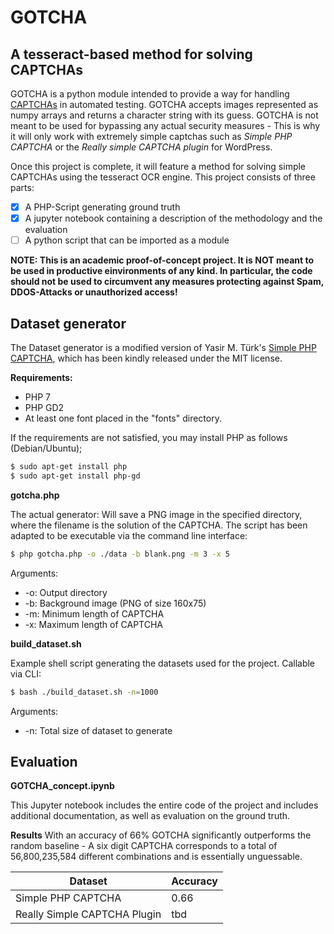 # GOTCHA
## A tesseract-based method for solving CAPTCHAs

GOTCHA is a python module intended to provide a way for handling [CAPTCHAs](https://en.wikipedia.org/wiki/CAPTCHA) in automated testing. GOTCHA accepts images represented as numpy arrays and returns a character string with its guess. GOTCHA is not meant to be used for bypassing any actual security measures - This is why it will only work with extremely simple captchas such as _Simple PHP CAPTCHA_ or the _Really simple CAPTCHA plugin_ for WordPress. 

Once this project is complete, it will feature a method for solving simple CAPTCHAs using the tesseract OCR engine. This project consists of three parts:
- [x] A PHP-Script generating ground truth
- [x] A jupyter notebook containing a description of the methodology and the evaluation
- [ ] A python script that can be imported as a module

**NOTE: This is an academic proof-of-concept project. It is NOT meant to be used in productive einvironments of any kind. In particular, the code should not be used to circumvent any measures protecting against Spam, DDOS-Attacks or unauthorized access!**

## Dataset generator
The Dataset generator is a modified version of Yasir M. Türk's [Simple PHP CAPTCHA](https://github.com/yasirmturk/simple-php-captcha), which has been kindly released under the MIT license.

**Requirements:**
* PHP 7
* PHP GD2
* At least one font placed in the "fonts" directory.

If the requirements are not satisfied, you may install PHP as follows (Debian/Ubuntu);
```bash
$ sudo apt-get install php
$ sudo apt-get install php-gd
```


**gotcha.php**

The actual generator: Will save a PNG image in the specified directory, where the filename is the solution of the CAPTCHA.
The script has been adapted to be executable via the command line interface:
```bash
$ php gotcha.php -o ./data -b blank.png -m 3 -x 5
```
Arguments:
* -o:   Output directory
* -b:   Background image (PNG of size 160x75)
* -m:   Minimum length of CAPTCHA
* -x:   Maximum length of CAPTCHA

**build_dataset.sh**

Example shell script generating the datasets used for the project. Callable via CLI:
```bash
$ bash ./build_dataset.sh -n=1000
```
Arguments:
* -n:   Total size of dataset to generate

## Evaluation

**GOTCHA_concept.ipynb**

This Jupyter notebook includes the entire code of the project and includes additional documentation, as well as evaluation on the ground truth.

**Results**
With an accuracy of 66% GOTCHA significantly outperforms the random baseline - A six digit CAPTCHA corresponds to a total of 56,800,235,584 different combinations and is essentially unguessable.

| Dataset                      | Accuracy    |
|------------------------------|-------------|
| Simple PHP CAPTCHA           | 0.66        |
| Really Simple CAPTCHA Plugin | tbd         |
